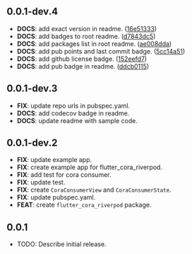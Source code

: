 ## 0.0.1-dev.4

 - **DOCS**: add exact version in readme. ([16e51333](https://github.com/albinpk/flutter_cora/commit/16e513336eb84b25c9d77ae645b21a1aa95a7c12))
 - **DOCS**: add badges to root readme. ([d7843dc5](https://github.com/albinpk/flutter_cora/commit/d7843dc534b4a324f2f76a4a5a6a19d27fbfcb89))
 - **DOCS**: add packages list in root readme. ([ae008dda](https://github.com/albinpk/flutter_cora/commit/ae008dda63598fef163c52a482802a4fa7365735))
 - **DOCS**: add pub points and last commit badge. ([5cc14a51](https://github.com/albinpk/flutter_cora/commit/5cc14a51830ab256e5af05c7af32b2d4223ce909))
 - **DOCS**: add github license badge. ([152eefd7](https://github.com/albinpk/flutter_cora/commit/152eefd76b8995b36b8303121e3701612c8340dd))
 - **DOCS**: add pub badge in readme. ([ddcb0115](https://github.com/albinpk/flutter_cora/commit/ddcb01154f78ce1646fa3a890319a9519717a312))

## 0.0.1-dev.3

 - **FIX**: update repo urls in pubspec.yaml.
 - **DOCS**: add codecov badge in readme.
 - **DOCS**: update readme with sample code.

## 0.0.1-dev.2

 - **FIX**: update example app.
 - **FIX**: create example app for flutter_cora_riverpod.
 - **FIX**: add test for cora consumer.
 - **FIX**: update test.
 - **FIX**: create `CoraConsumerView` and `CoraConsumerState`.
 - **FIX**: update pubspec.yaml.
 - **FEAT**: create `flutter_cora_riverpod` package.

## 0.0.1

* TODO: Describe initial release.

